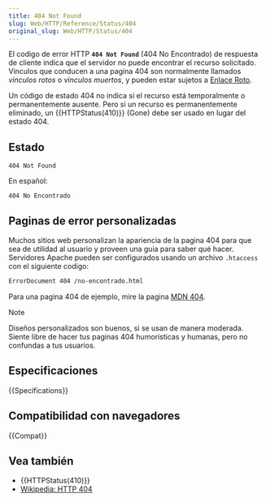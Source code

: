 ```yaml
---
title: 404 Not Found
slug: Web/HTTP/Reference/Status/404
original_slug: Web/HTTP/Status/404
---
```


El codigo de error HTTP **`404 Not Found`** (404 No Encontrado) de respuesta de cliente indica que el servidor no puede encontrar el recurso solicitado. Vinculos que conducen a una pagina 404 son normalmente llamados _vinculos rotos_ o _vinculos muertos_, y pueden estar sujetos a [Enlace Roto](https://es.wikipedia.org/wiki/Enlace_roto).

Un código de estado 404 no indica si el recurso está temporalmente o permanentemente ausente. Pero si un recurso es permanentemente eliminado, un {{HTTPStatus(410)}} (Gone) debe ser usado en lugar del estado 404.

## Estado

```
404 Not Found
```

En español:

```
404 No Encontrado
```

## Paginas de error personalizadas

Muchos sitios web personalizan la apariencia de la pagina 404 para que sea de utilidad al usuario y proveen una guia para saber qué hacer. Servidores Apache pueden ser configurados usando un archivo `.htaccess` con el siguiente codigo:

```bash
ErrorDocument 404 /no-encontrado.html
```

Para una pagina 404 de ejemplo, mire la pagina [MDN 404](/es/404).

> [!NOTE]
> Diseños personalizados son buenos, si se usan de manera moderada. Siente libre de hacer tus paginas 404 humoristicas y humanas, pero no confundas a tus usuarios.

## Especificaciones

{{Specifications}}

## Compatibilidad con navegadores

{{Compat}}

## Vea también

- {{HTTPStatus(410)}}
- [Wikipedia: HTTP 404](https://es.wikipedia.org/wiki/HTTP_404)
